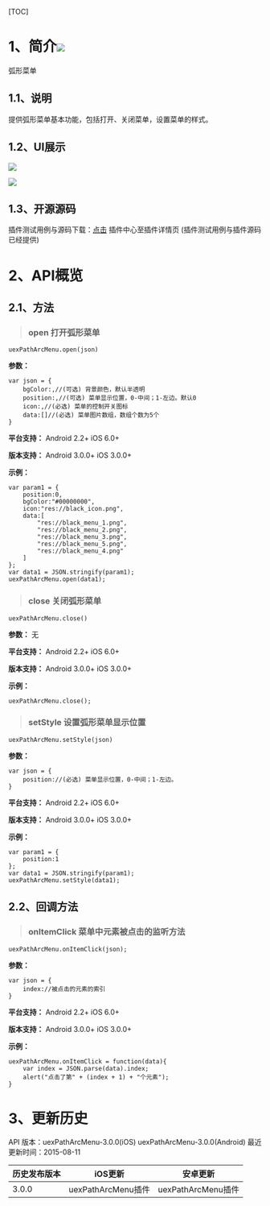 [TOC]
# 1、简介[![](http://appcan-download.oss-cn-beijing.aliyuncs.com/%E5%85%AC%E6%B5%8B%2Fgf.png)]()
弧形菜单
## 1.1、说明
提供弧形菜单基本功能，包括打开、关闭菜单，设置菜单的样式。
## 1.2、UI展示
![](http://i.imgur.com/KlIr0ps.png)

![](http://i.imgur.com/t05xQJE.png)

## 1.3、开源源码
插件测试用例与源码下载：[点击](xxxx ) 插件中心至插件详情页 (插件测试用例与插件源码已经提供)

# 2、API概览

## 2.1、方法

> ### open 打开弧形菜单

`uexPathArcMenu.open(json)`

**参数：**

```
var json = {
    bgColor:,//(可选) 背景颜色，默认半透明
    position:,//(可选) 菜单显示位置，0-中间；1-左边。默认0
    icon:,//(必选) 菜单的控制开关图标
    data:[]//(必选) 菜单图片数组，数组个数为5个
}
```

**平台支持：**
Android 2.2+
iOS 6.0+


**版本支持：**
Android 3.0.0+
iOS 3.0.0+

**示例：**

```
var param1 = {
    position:0,
    bgColor:"#00000000",
    icon:"res://black_icon.png",
    data:[
        "res://black_menu_1.png",
        "res://black_menu_2.png",
        "res://black_menu_3.png",
        "res://black_menu_5.png",
        "res://black_menu_4.png"
    ]
};
var data1 = JSON.stringify(param1);
uexPathArcMenu.open(data1);
```

> ### close 关闭弧形菜单

`uexPathArcMenu.close()`

**参数：**
无


**平台支持：**
Android 2.2+
iOS 6.0+


**版本支持：**
Android 3.0.0+
iOS 3.0.0+


**示例：**

```
uexPathArcMenu.close();
```

> ### setStyle 设置弧形菜单显示位置

`uexPathArcMenu.setStyle(json)`

**参数：**
```
var json = {
    position://(必选) 菜单显示位置，0-中间；1-左边。
}
```

**平台支持：**
Android 2.2+
iOS 6.0+


**版本支持：**
Android 3.0.0+
iOS 3.0.0+


**示例：**

```
var param1 = {
    position:1
};
var data1 = JSON.stringify(param1);
uexPathArcMenu.setStyle(data1);
```

## 2.2、回调方法

> ### onItemClick 菜单中元素被点击的监听方法

`uexPathArcMenu.onItemClick(json);`

**参数：**
```
var json = {
    index://被点击的元素的索引
}
```

**平台支持：**
Android 2.2+
iOS 6.0+


**版本支持：**
Android 3.0.0+
iOS 3.0.0+

**示例：**
```
uexPathArcMenu.onItemClick = function(data){
    var index = JSON.parse(data).index;
    alert("点击了第" + (index + 1) + "个元素");
}
```



# 3、更新历史
API 版本：uexPathArcMenu-3.0.0(iOS) uexPathArcMenu-3.0.0(Android)
最近更新时间：2015-08-11

| 历史发布版本 | iOS更新 | 安卓更新 |
| ------------ | ------------ | ------------ |
| 3.0.0 | uexPathArcMenu插件 | uexPathArcMenu插件|